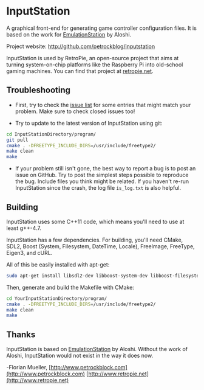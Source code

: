 # InputStation

A graphical front-end for generating game controller configuration files. It is based on the work for [EmulationStation](https://www.github.com/aloshi/EmulationStation) by Aloshi.

Project website: http://github.com/petrockblog/inputstation

InputStation is used by RetroPie, an open-source project that aims at turning system-on-chip platforms like the Raspberry Pi into old-school gaming machines. You can find that project at [retropie.net](http://retropie.net).


## Troubleshooting

- First, try to check the [issue list](https://github.com/petrockblog/InputStation/issues?state=open) for some entries that might match your problem.  Make sure to check closed issues too!

- Try to update to the latest version of InputStation using git:
```bash
cd InputStationDirectory/program/
git pull
cmake . -DFREETYPE_INCLUDE_DIRS=/usr/include/freetype2/
make clean
make
```

- If your problem still isn't gone, the best way to report a bug is to post an issue on GitHub. Try to post the simplest steps possible to reproduce the bug. Include files you think might be related. If you haven't re-run InputStation since the crash, the log file `is_log.txt` is also helpful.

## Building

InputStation uses some C++11 code, which means you'll need to use at least g++-4.7.

InputStation has a few dependencies. For building, you'll need CMake, SDL2, Boost (System, Filesystem, DateTime, Locale), FreeImage, FreeType, Eigen3, and cURL.

All of this be easily installed with apt-get:
```bash
sudo apt-get install libsdl2-dev libboost-system-dev libboost-filesystem-dev libboost-date-time-dev libboost-locale-dev libfreeimage-dev libfreetype6-dev libeigen3-dev libcurl4-openssl-dev libasound2-dev libgl1-mesa-dev build-essential cmake fonts-droid
```

Then, generate and build the Makefile with CMake:
```bash
cd YourInputStationDirectory/program/
cmake . -DFREETYPE_INCLUDE_DIRS=/usr/include/freetype2/
make clean
make
```


## Thanks

InputStation is based on [EmulationStation](http://www.emulationstation.org) by Aloshi. Without the work of Aloshi, InputStation would not exist in the way it does now.


-Florian Mueller,
[http://www.petrockblock.com](http://www.petrockblock.com)
[http://www.retropie.net](http://www.retropie.net)
